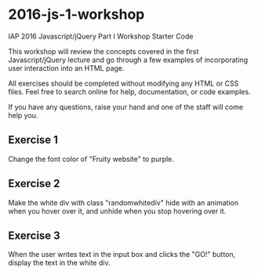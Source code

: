 2016-js-1-workshop
==================

IAP 2016 Javascript/jQuery Part I Workshop Starter Code

This workshop will review the concepts covered in the first Javascript/jQuery lecture and go through a few examples of incorporating user interaction into an HTML page.

All exercises should be completed without modifying any HTML or CSS files. Feel free to search online for help, documentation, or code examples.

If you have any questions, raise your hand and one of the staff will come help you.

Exercise 1
----------
Change the font color of "Fruity website" to purple.

Exercise 2
----------
Make the white div with class "randomwhitediv" hide with an animation when you hover over it, and unhide when you stop hovering over it.

Exercise 3
----------
When the user writes text in the input box and clicks the "GO!" button, display the text in the white div.